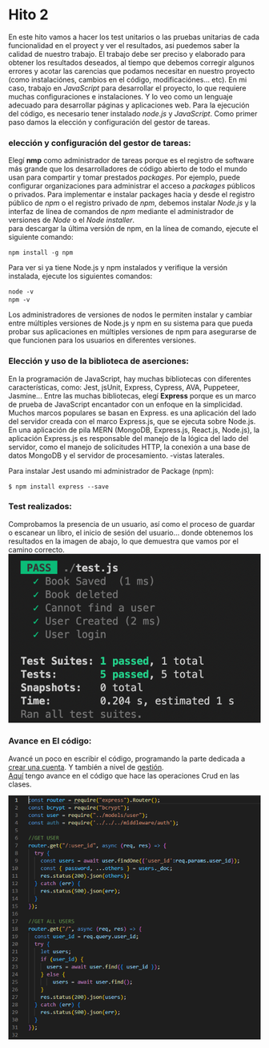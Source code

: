 # Hito 2
En este hito vamos a hacer los test unitarios o las pruebas unitarias de cada funcionalidad en el proyect y ver el resultados, asi puedemos saber la calidad de nuestro trabajo. El trabajo debe ser preciso y elaborado para obtener los resultados deseados, al tiempo que debemos corregir algunos errores y acotar las carencias que podamos necesitar en nuestro proyecto (como instalaciónes, cambios en el código, modificaciónes… etc).
En mi caso, trabajo en *JavaScript* para desarrollar el proyecto, lo que requiere muchas configuraciones e instalaciones. Y lo veo como un lenguaje adecuado para desarrollar páginas y aplicaciones web. Para la ejecución del código, es necesario tener instalado *node.js* y *JavaScript*. 
Como primer paso damos la elección y configuración del gestor de tareas.  
### elección y configuración del gestor de tareas:
Elegí **nmp** como administrador de tareas porque es el registro de software más grande que los desarrolladores de código abierto de todo el mundo usan para compartir y tomar prestados *packages*. Por ejemplo, puede configurar organizaciones para administrar el acceso a *packages* públicos o privados. Para implementar e instalar packages hacia y desde el registro público de *npm* o el registro privado de *npm*, debemos instalar *Node.js* y la interfaz de línea de comandos de *npm* mediante el administrador de versiones de *Node* o el *Node installer*.  
para descargar la última versión de npm, en la línea de comando, ejecute el siguiente comando:  

```
npm install -g npm
```
Para ver si ya tiene Node.js y npm instalados y verifique la versión instalada, ejecute los siguientes comandos:  

```
node -v
npm -v
```
Los administradores de versiones de nodos le permiten instalar y cambiar entre múltiples versiones de Node.js y npm en su sistema para que pueda probar sus aplicaciones en múltiples versiones de npm para asegurarse de que funcionen para los usuarios en diferentes versiones.  

### Elección y uso de la biblioteca de aserciones:  
En la programación de JavaScript, hay muchas bibliotecas con diferentes características, como: Jest, jsUnit, Express, Cypress, AVA, Puppeteer, Jasmine...
Entre las muchas bibliotecas, elegí **Express** porque es un marco de prueba de JavaScript encantador con un enfoque en la simplicidad. Muchos marcos populares se basan en Express. es una aplicación del lado del servidor creada con el marco Express.js, que se ejecuta sobre Node.js. En una aplicación de pila MERN (MongoDB, Express.js, React.js, Node.js), la aplicación Express.js es responsable del manejo de la lógica del lado del servidor, como el manejo de solicitudes HTTP, la conexión a una base de datos MongoDB y el servidor de procesamiento. -vistas laterales.

Para instalar Jest usando mi administrador de Package (npm):  
```
$ npm install express --save  
```

### Test realizados:    

Comprobamos la presencia de un usuario, así como el proceso de guardar o escanear un libro, el inicio de sesión del usuario… donde obtenemos los resultados en la imagen de abajo, lo que demuestra que vamos por el camino correcto.
![](https://github.com/hamadabouhcida/cc_project/blob/main/docs/imgs/test.png)    

### Avance en El código:  
Avancé un poco en escribir el código, programando la parte dedicada a  [crear una cuenta](https://github.com/hamadabouhcida/cc_project/milestone/1). Y también a nivel de [gestión](https://github.com/hamadabouhcida/cc_project/milestone/4).  
[Aquí](https://github.com/hamadabouhcida/cc_project/tree/main/src/api/routes) tengo avance en el código que hace las operaciones Crud en las clases.

![](https://github.com/hamadabouhcida/cc_project/blob/main/docs/imgs/creat_user.PNG)   





